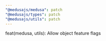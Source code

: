 ```yaml
---
"@medusajs/medusa": patch
"@medusajs/types": patch
"@medusajs/utils": patch
---
```


feat(medusa, utils): Allow object feature flags

